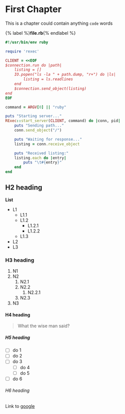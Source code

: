 # First Chapter

This is a chapter could contain anything `code`  words

{% label %}**file.rb**{% endlabel %}
```ruby
#!/usr/bin/env ruby

require 'rexec'

CLIENT = <<EOF
$connection.run do |path|
    listing = []
    IO.popen("ls -la " + path.dump, "r+") do |ls|
        listing = ls.readlines
    end
    $connection.send_object(listing)
end
EOF

command = ARGV[0] || "ruby"

puts "Starting server..."
RExec::start_server(CLIENT, command) do |conn, pid|
    puts "Sending path..."
    conn.send_object("/")

    puts "Waiting for response..."
    listing = conn.receive_object

    puts "Received listing:"
    listing.each do |entry|
        puts "\t#{entry}"
    end
end
```

## H2 heading

**List**

* L1
  * L1.1
  * L1.2
    * L1.2.1
    * L1.2.2
  * L1.3
* L2
* L3

### H3 heading

1. N1
2. N2
   1. N2.1
   2. N2.2
      1. N2.2.1
   3. N2.3
3. N3

#### H4 heading

> What the wise man said?

##### H5 heading

* [ ] do 1
* [ ] do 2
* [ ] do 3 
  * [ ] do 4
  * [ ] do 5
* [ ] do 6

###### H6 heading

Link to [google](/google.com)

